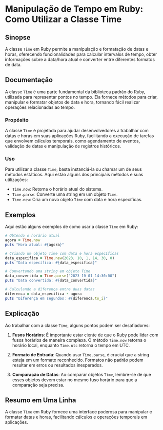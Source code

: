 <!--
Meta Description: # Manipulação de Tempo em Ruby: Como Utilizar a Classe Time ## Sinopse A classe `Time` em Ruby permite a manipulação e formatação de datas e horas, of...
Meta Keywords: time, ruby, classe, para, data
-->

# Manipulação de Tempo em Ruby: Como Utilizar a Classe Time

## Sinopse
A classe `Time` em Ruby permite a manipulação e formatação de datas e horas, oferecendo funcionalidades para calcular intervalos de tempo, obter informações sobre a data/hora atual e converter entre diferentes formatos de data.

## Documentação
A classe `Time` é uma parte fundamental da biblioteca padrão do Ruby, utilizada para representar pontos no tempo. Ela fornece métodos para criar, manipular e formatar objetos de data e hora, tornando fácil realizar operações relacionadas ao tempo.

### Propósito
A classe `Time` é projetada para ajudar desenvolvedores a trabalhar com datas e horas em suas aplicações Ruby, facilitando a execução de tarefas que envolvem cálculos temporais, como agendamento de eventos, validação de datas e manipulação de registros históricos.

### Uso
Para utilizar a classe `Time`, basta instanciá-la ou chamar um de seus métodos estáticos. Aqui estão alguns dos principais métodos e suas utilizações:

- `Time.now`: Retorna o horário atual do sistema.
- `Time.parse`: Converte uma string em um objeto `Time`.
- `Time.new`: Cria um novo objeto `Time` com data e hora específicas.

## Exemplos
Aqui estão alguns exemplos de como usar a classe `Time` em Ruby:

```ruby
# Obtendo o horário atual
agora = Time.now
puts "Hora atual: #{agora}"

# Criando um objeto Time com data e hora específicas
data_especifica = Time.new(2023, 10, 1, 14, 30, 0)
puts "Data específica: #{data_especifica}"

# Convertendo uma string em objeto Time
data_convertida = Time.parse("2023-10-01 14:30:00")
puts "Data convertida: #{data_convertida}"

# Calculando a diferença entre duas datas
diferenca = data_especifica - agora
puts "Diferença em segundos: #{diferenca.to_i}"
```

## Explicação
Ao trabalhar com a classe `Time`, alguns pontos podem ser desafiadores:

1. **Fusos Horários**: É importante estar ciente de que o Ruby pode lidar com fusos horários de maneira complexa. O método `Time.now` retorna o horário local, enquanto `Time.utc` retorna o tempo em UTC.

2. **Formato de Entrada**: Quando usar `Time.parse`, é crucial que a string esteja em um formato reconhecido. Formatos não padrão podem resultar em erros ou resultados inesperados.

3. **Comparação de Datas**: Ao comparar objetos `Time`, lembre-se de que esses objetos devem estar no mesmo fuso horário para que a comparação seja precisa.

## Resumo em Uma Linha
A classe `Time` em Ruby fornece uma interface poderosa para manipular e formatar datas e horas, facilitando cálculos e operações temporais em aplicações.
